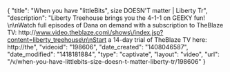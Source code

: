 {
    "title": "When you have \"littleBits\", size DOESN'T matter | Liberty Tr",
    "description": "Liberty Treehouse brings you the 4-1-1 on GEEKY fun!  \n\nWatch full episodes of Dana on demand with a subscription to TheBlaze TV: http:\/\/www.video.theblaze.com\/shows\/index.jsp?content=liberty_treehouse\n\nStart a 14-day trial of TheBlaze TV here: http:\/\/the",
    "videoid": "198606",
    "date_created": "1408046587",
    "date_modified": "1418181884",
    "type": "captivate",
    "layout": "video",
    "url": "\/v\/when-you-have-littlebits-size-doesn-t-matter-liberty-tr\/198606"
}